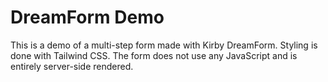 # DreamForm Demo

This is a demo of a multi-step form made with Kirby DreamForm. Styling is done with Tailwind CSS. The form does not use any JavaScript and is entirely server-side rendered.
